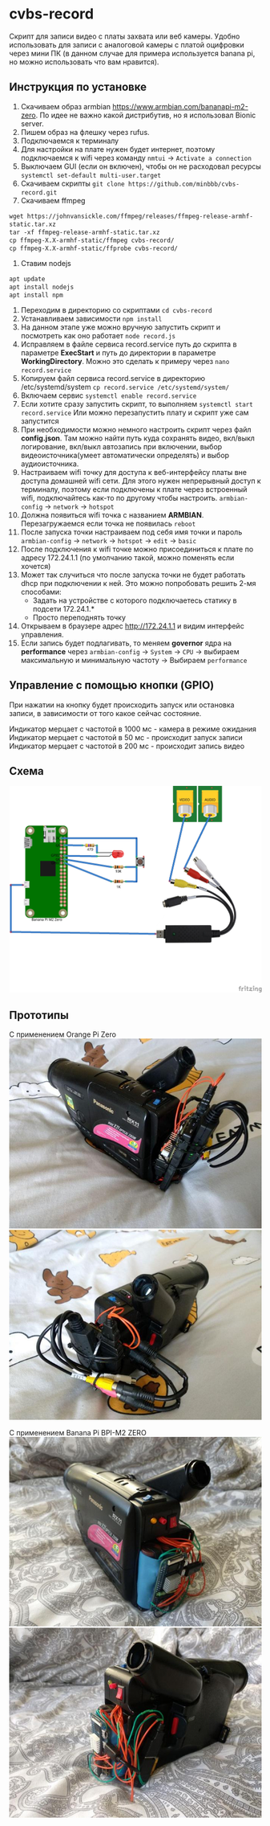 # cvbs-record
Скрипт для записи видео с платы захвата или веб камеры. Удобно использовать для записи с аналоговой камеры с платой оцифровки через мини ПК (в данном случае для примера используется banana pi, но можно использовать что вам нравится).
## Инструкция по установке
1. Скачиваем образ armbian https://www.armbian.com/bananapi-m2-zero. По идее не важно какой дистрибутив, но я использовал Bionic server.
1. Пишем образ на флешку через rufus.
1. Подключаемся к терминалу
1. Для настройки на плате нужен будет интернет, поэтому подключаемся к wifi через команду `nmtui` -> `Activate a connection`
1. Выключаем GUI (если он включен), чтобы он не расходовал ресурсы
`systemctl set-default multi-user.target`
1. Скачиваем скрипты
`git clone https://github.com/minbbb/cvbs-record.git`
1. Скачиваем ffmpeg
```
wget https://johnvansickle.com/ffmpeg/releases/ffmpeg-release-armhf-static.tar.xz
tar -xf ffmpeg-release-armhf-static.tar.xz
cp ffmpeg-X.X-armhf-static/ffmpeg cvbs-record/
cp ffmpeg-X.X-armhf-static/ffprobe cvbs-record/
```
1. Ставим nodejs
```
apt update
apt install nodejs
apt install npm
```
1. Переходим в директорию со скриптами
`cd cvbs-record`
1. Устанавливаем зависимости
`npm install`
1. На данном этапе уже можно вручную запустить скрипт и посмотреть как оно работает
`node record.js`
1. Исправляем в файле сервиса record.service путь до скрипта в параметре **ExecStart** и путь до директории в параметре **WorkingDirectory**. Можно это сделать к примеру через `nano record.service`
1. Копируем файл сервиса record.service в директорию /etc/systemd/system
`cp record.service /etc/systemd/system/ `
1. Включаем сервис
`systemctl enable record.service`
1. Если хотите сразу запустить скрипт, то выполняем
`systemctl start record.service`
Или можно перезапустить плату и скрипт уже сам запустится
1. При необходимости можно немного настроить скрипт через файл **config.json**. Там можно найти путь куда сохранять видео, вкл/выкл логирование, вкл/выкл автозапись при включении, выбор видеоисточника(умеет автоматически определять) и выбор аудиоисточника.
1. Настраиваем wifi точку для доступа к веб-интерфейсу платы вне доступа домашней wifi сети. Для этого нужен непрерывный доступ к терминалу, поэтому если подключены к плате через встроенный wifi, подключайтесь как-то по другому чтобы настроить.
`armbian-config` -> `network` -> `hotspot`
1. Должна появиться wifi точка с названием **ARMBIAN**. Перезагружаемся если точка не появилась
`reboot`
1. После запуска точки настраиваем под себя имя точки и пароль `armbian-config` -> `network` -> `hotspot` -> `edit` -> `basic`
1. После подключения к wifi точке можно присоединиться к плате по адресу 172.24.1.1 (по умолчанию такой, можно поменять если хочется)
1. Может так случиться что после запуска точки не будет работать dhcp при подключении к ней. Это можно попробовать решить 2-мя способами:
	- Задать на устройстве с которого подключаетесь статику в подсети 172.24.1.*
	- Просто переподнять точку
1. Открываем в браузере адрес http://172.24.1.1 и видим интерфейс управления.
1. Если запись будет подлагивать, то меняем **governor** ядра на **performance** через `armbian-config` -> `System` -> `CPU` -> выбираем максимальную и минимальную частоту -> Выбираем `performance`

## Управление с помощью кнопки (GPIO)
При нажатии на кнопку будет происходить запуск или остановка записи, в зависимости от того какое сейчас состояние.

Индикатор мерцает с частотой в 1000 мс - камера в режиме ожидания  
Индикатор мерцает с частотой в 50 мс - происходит запуск записи  
Индикатор мерцает с частотой в 200 мс - происходит запись видео  

## Схема
![image](img/scheme.jpg)

## Прототипы
С применением Orange Pi Zero
![image](img/prototype1_0.jpg)
![image](img/prototype1_1.jpg)

С применением Banana Pi BPI-M2 ZERO
![image](img/prototype2_0.jpg)
![image](img/prototype2_1.jpg)